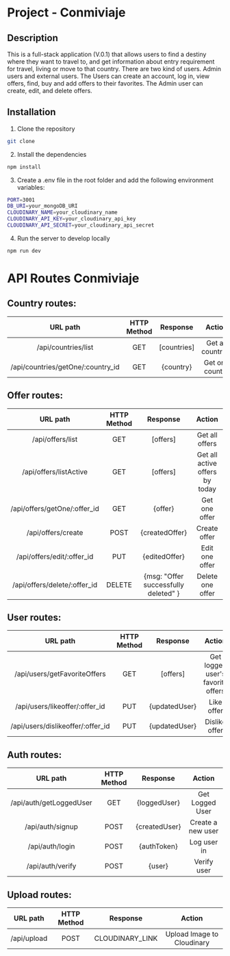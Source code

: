 # Project - Conmiviaje

## Description

This is a full-stack application (V.0.1) that allows users to find a destiny where they want to travel to, and get information about entry requirement for travel, living or move to that country. There are two kind of users. Admin users and external users. The Users can create an account, log in, view offers, find, buy and add offers to their favorites. The Admin user can create, edit, and delete offers.

## Installation

1. Clone the repository

```bash
git clone
```

2. Install the dependencies

```bash
npm install
```

3. Create a .env file in the root folder and add the following environment variables:

```bash
PORT=3001
DB_URI=your_mongoDB_URI
CLOUDINARY_NAME=your_cloudinary_name
CLOUDINARY_API_KEY=your_cloudinary_api_key
CLOUDINARY_API_SECRET=your_cloudinary_api_secret
```

4. Run the server to develop locally

```bash
npm run dev
```




# API Routes Conmiviaje

## **Country routes**:
| URL path                          | HTTP Method       | Response                          | Action                        |
| :--------------------------------:|:-----------------:| :--------------------------------:| :----------------------------:|
| /api/countries/list               | GET               | [countries]                       | Get all countries             |
| /api/countries/getOne/:country_id | GET               | {country}                         | Get one country               |

## **Offer routes**:
| URL path                    | HTTP Method       | Response                             | Action                           |
| :--------------------------:|:-----------------:| :-----------------------------------:| :-------------------------------:|
| /api/offers/list            | GET               | [offers]                             | Get all offers                   |
| /api/offers/listActive      | GET               | [offers]                             | Get all active offers by today   |
| /api/offers/getOne/:offer_id| GET               | {offer}                              | Get one offer                    |
| /api/offers/create          | POST              | {createdOffer}                       | Create offer                     |
| /api/offers/edit/:offer_id  | PUT               | {editedOffer}                        | Edit one offer                   |
| /api/offers/delete/:offer_id| DELETE            | {msg: "Offer successfully deleted" } | Delete one offer                 |

## **User routes**:

| URL path                            | HTTP Method       | Response                          | Action                            |
| :----------------------------------:|:-----------------:| :--------------------------------:| :--------------------------------:|
| /api/users/getFavoriteOffers        | GET               | [offers]                          | Get logged user's favorite offers |
| /api/users/likeoffer/:offer_id      | PUT               | {updatedUser}                     | Like offer                        |
| /api/users/dislikeoffer/:offer_id   | PUT               | {updatedUser}                     | Dislike offer                     |

## **Auth routes**:

| URL path                    | HTTP Method       | Response                          | Action                        |
| :--------------------------:|:-----------------:| :--------------------------------:| :----------------------------:|
| /api/auth/getLoggedUser     | GET               | {loggedUser}                      | Get Logged User               |
| /api/auth/signup            | POST              | {createdUser}                     | Create a new user             |
| /api/auth/login             | POST              | {authToken}                       | Log user in                   |
| /api/auth/verify            | POST              | {user}                            | Verify user                   |

## **Upload routes**:

| URL path                    | HTTP Method       | Response                          | Action                        |
| :--------------------------:|:-----------------:| :--------------------------------:| :----------------------------:|
| /api/upload                 | POST              | CLOUDINARY_LINK                   | Upload Image to Cloudinary    |